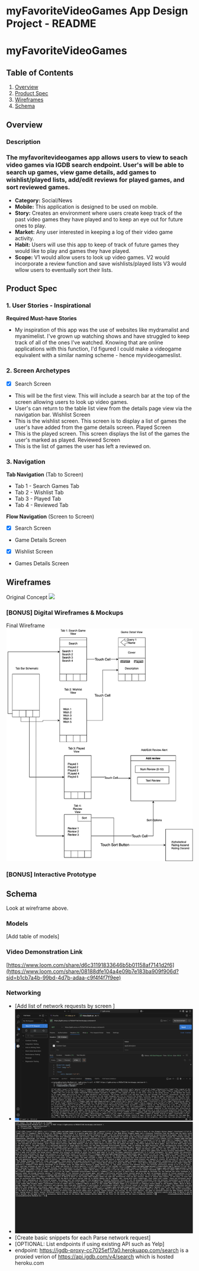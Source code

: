 myFavoriteVideoGames App Design Project - README 
===

# myFavoriteVideoGames

## Table of Contents

1. [Overview](#Overview)
2. [Product Spec](#Product-Spec)
3. [Wireframes](#Wireframes)
4. [Schema](#Schema)

## Overview

### Description



### The myfavoritevideogames app allows users to view to seach video games via IGDB search endpoint. User's will be able to search up games, view game details, add games to wishlist/played lists, add/edit reviews for played games, and sort reviewed games.


- **Category:** Social/News
- **Mobile:** This application is designed to be used on mobile.  
- **Story:** Creates an environment where users create keep track of the past video games they have played and to keep an eye out for future ones to play.
- **Market:** Any user interested in keeping a log of their video game activity.
- **Habit:** Users will use this app to keep of track of future games they would like to play and games they have played.
- **Scope:** V1 would allow users to look up video games.  V2 would incorporate a review function and save wishlists/played lists V3 would wllow users to eventually sort their lists.

## Product Spec

### 1. User Stories - Inspirational

**Required Must-have Stories**

* My inspiration of this app was the use of websites like mydramalist and myanimelist. I've grown up watching shows and have struggled to keep track of all of the ones I've watched. Knowing that are online applications with this function, I'd figured I could make a videogame equivalent with a similar naming scheme - hence myvideogameslist.


### 2. Screen Archetypes

- [x] Search Screen
* This will be the first view. This will include a search bar at the top of the screen allowing users to look up video games. 
* User's can return to the table list view from the details page view via the navigation bar.
Wishlist Screen
* This is the wishlist screen. This screen is to display a list of games the user's have added from the game details screen.
Played Screen
* This is the played screen. This screen displays the list of the games the user's marked as played. 
Reviewed Screen
*  This is the list of games the user has left a reviewed on.

### 3. Navigation

**Tab Navigation** (Tab to Screen)

* Tab 1 - Search Games Tab
* Tab 2 - Wishlist Tab
* Tab 3 - Played Tab
* Tab 4 - Reviewed Tab

**Flow Navigation** (Screen to Screen)

- [x] Search Screen
* Game Details Screen
- [x] Wishlist Screen
* Games Details Screen

## Wireframes


Original Concept
<img src="https://i.imgur.com/KYZX09b.jpeg" width=600>

### [BONUS] Digital Wireframes & Mockups
Final Wireframe
<img src="https://github.com/viracobama/myFavoriteVideoGames/blob/main/images/MyFavoriteVideoGames%20Wireframe.jpg" width=600>

### [BONUS] Interactive Prototype

## Schema 

Look at wireframe above.

### Models

[Add table of models]

### Video Demonstration Link
[https://www.loom.com/share/d6c31191833646b5b01158af7141d2f6](https://www.loom.com/share/08188dfe104a4e09b7e183ba909f906d?sid=b1cb7a4b-99bd-4d7b-adaa-c9f4f4f7f9ee)

### Networking

- [Add list of network requests by screen ]
- <img src="https://github.com/viracobama/myFavoriteVideoGames/blob/main/images/network_request_1.png" width:600>
- <img src="https://github.com/viracobama/myFavoriteVideoGames/blob/main/images/network_request_2.png" width:600>
- [Create basic snippets for each Parse network request]
- [OPTIONAL: List endpoints if using existing API such as Yelp]
- endpoint: https://igdb-proxy-cc7025ef17a0.herokuapp.com/search is a proxied verion of https://api.igdb.com/v4/search which is hosted heroku.com
